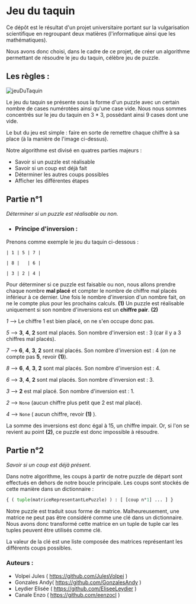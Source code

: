 # Jeu du taquin

Ce dépôt est le résultat d'un projet universitaire portant sur la vulgarisation scientifique en regroupant deux matières (l'informatique ainsi que les mathématiques).

Nous avons donc choisi, dans le cadre de ce projet, de créer un algorithme permettant de résoudre le jeu du taquin, célèbre jeu de puzzle.


## Les règles :

![jeuDuTaquin](https://encrypted-tbn0.gstatic.com/images?q=tbn:ANd9GcTbUT0ouQECz9RcjwlwbY05sGlhkq_MHNfsYA&usqp=CAU)

Le jeu du taquin se présente sous la forme d'un puzzle avec un certain nombre de cases numérotées ainsi qu'une case vide. Nous nous sommes concentrés sur le jeu du taquin en 3 * 3, possédant ainsi 9 cases dont une vide.

Le but du jeu est simple : faire en sorte de remettre chaque chiffre à sa place (à la manière de l'image ci-dessus).

Notre algorithme est divisé en quatres parties majeurs : 
- Savoir si un puzzle est réalisable
- Savoir si un coup est déjà fait
- Déterminer les autres coups possibles
- Afficher les différentes étapes

## Partie n°1
*Déterminer si un puzzle est réalisable ou non.*


* ### Principe d'inversion :

Prenons comme exemple le jeu du taquin ci-dessous :

```
| 1 | 5 | 7 |

| 8 |   | 6 |

| 3 | 2 | 4 |
```
Pour déterminer si ce puzzle est faisable ou non, nous allons prendre chaque nombre **mal placé** et compter le nombre de chiffre mal placés inférieur à ce dernier. 
Une fois le nombre d'inversion d'un nombre fait, on ne le compte plus pour les prochains calculs. **(1)**
Un puzzle est réalisable uniquement si son nombre d'inversions est un **chiffre pair**. **(2)**

*1* --> Le chiffre 1 est bien placé, on ne s'en occupe donc pas.

*5* --> **3**, **4**, **2** sont mal placés. Son nombre d'inversion est : 3 (car il y a 3 chiffres mal placés).

*7* --> **6**, **4**, **3**, **2** sont mal placés. Son nombre d'inversion est : 4 (on ne compte pas **5**, revoir **(1)**).

*8* --> **6**, **4**, **3**, **2** sont mal placés. Son nombre d'inversion est : 4.

*6* --> **3**, **4**, **2** sont mal placés. Son nombre d'inversion est : 3.

*3* --> **2** est mal placé. Son nombre d'inversion est : 1.

*2* --> `None` (aucun chiffre plus petit que 2 est mal placé).

*4* --> `None` ( aucun chiffre, revoir **(1)** ).

La somme des inversions est donc égal à 15, un chiffre impair. Or, si l'on se revient au point **(2)**, ce puzzle est donc impossible à résoudre.

## Partie n°2
*Savoir si un coup est déjà présent.*

Dans notre algorithme, les coups à partir de notre puzzle de départ sont effectués en dehors de notre boucle principale.
Les coups sont stockés de cette manière dans un dictionnaire :

```py
{ ( tuple(matriceRepresentantLePuzzle) ) : [ [coup n°1] ... ] }
```

Notre puzzle est traduit sous forme de matrice. Malheureusement, une matrice ne peut pas être considéré comme une clé dans un dictionnaire.
Nous avons donc transformé cette matrice en un tuple de tuple car les tuples peuvent être utilisés comme clé.

La valeur de la clé est une liste composée des matrices représentant les différents coups possibles.

### Auteurs :
 - Volpei Jules ( https://github.com/JulesVolpei )
 - Gonzales Andy( https://github.com/GonzalesAndy ) 
 - Leydier Elisée ( https://github.com/EliseeLeydier )
 - Canale Enzo ( https://github.com/eenzocl )

